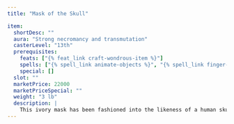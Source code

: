 ```yaml
---
title: "Mask of the Skull"

item:
  shortDesc: ""
  aura: "Strong necromancy and transmutation"
  casterLevel: "13th"
  prerequisites:
    feats: ["{% feat_link craft-wondrous-item %}"]
    spells: ["{% spell_link animate-objects %}", "{% spell_link finger-of-death %}", "{% spell_link fly %}"]
    special: []
  slot: ""
  marketPrice: 22000
  marketPriceSpecial: ""
  weight: "3 lb"
  description: |
    This ivory mask has been fashioned into the likeness of a human skull. Once per day, after it has been worn for at least 1 hour, the mask can be loosed to fly from the wearer's face. It travels up to 50 feet away from the wearer and attacks a target assigned to it. The grinning skull mask makes a touch attack against the target based on the wearer's base attack bonus. If the attack succeeds, the target must make a DC 20 Fortitude save or be struck dead, as if affected by a {% spell_link finger-of-death %} spell. If the target succeeds on his saving throw, he nevertheless takes {% die_roll 3 6 13 %} points of damage. After attacking (whether successful or not), the mask flies back to its user. The mask has AC 16, 10 hit points, and hardness 6.
---
```

